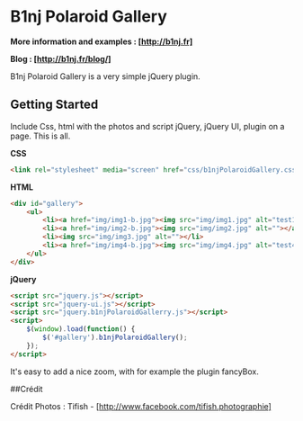 B1nj Polaroid Gallery
========================

**More information and examples : [http://b1nj.fr]**

**Blog : [http://b1nj.fr/blog/]**

B1nj Polaroid Gallery is a very simple jQuery plugin.

## Getting Started

Include Css, html with the photos and script jQuery, jQuery UI, plugin on a page. This is all.

**CSS**

```html
<link rel="stylesheet" media="screen" href="css/b1njPolaroidGallery.css">
```

**HTML**

```html
<div id="gallery">
    <ul>
        <li><a href="img/img1-b.jpg"><img src="img/img1.jpg" alt="test1"></a></li>
        <li><a href="img/img2-b.jpg"><img src="img/img2.jpg" alt=""></a></li>
        <li><img src="img/img3.jpg" alt=""></li>
        <li><a href="img/img4-b.jpg"><img src="img/img4.jpg" alt="test4"></a></li>
    </ul>
</div>
```

**jQuery**

```html
<script src="jquery.js"></script>
<script src="jquery-ui.js"></script>
<script src="jquery.b1njPolaroidGallerry.js"></script>
<script>
    $(window).load(function() {
        $('#gallery').b1njPolaroidGallery();
    });
</script>
```

It's easy to add a nice zoom, with for example the plugin fancyBox.


##Crédit

Crédit Photos : Tifish - [http://www.facebook.com/tifish.photographie]

  [http://b1nj.fr]: http://b1nj.fr
  [http://b1nj.fr/blog/]: http://b1nj.fr/blog/
  [http://www.facebook.com/tifish.photographie]: http://www.facebook.com/tifish.photographie

